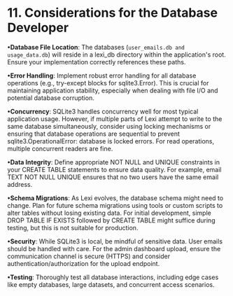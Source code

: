 # 11.  Considerations for the Database Developer

**•Database File Location**: The databases (`user_emails.db and usage_data.db`) will reside in a lexi_db directory within the application's root. Ensure your implementation correctly references these paths.

**•Error Handling**: Implement robust error handling for all database operations (e.g., try-except blocks for sqlite3.Error). This is crucial for maintaining application stability, especially when dealing with file I/O and potential database corruption.

**•Concurrency**: SQLite3 handles concurrency well for most typical application usage. However, if multiple parts of Lexi attempt to write to the same database simultaneously, consider using locking mechanisms or ensuring that database operations are sequential to prevent sqlite3.OperationalError: database is locked errors. For read operations, multiple concurrent readers are fine.

**•Data Integrity**: Define appropriate NOT NULL and UNIQUE constraints in your CREATE TABLE statements to ensure data quality. For example, email TEXT NOT NULL UNIQUE ensures that no two users have the same email address.

**•Schema Migrations**: As Lexi evolves, the database schema might need to change. Plan for future schema migrations using tools or custom scripts to alter tables without losing existing data. For initial development, simple DROP TABLE IF EXISTS followed by CREATE TABLE might suffice during testing, but this is not suitable for production.

**•Security**: While SQLite3 is local, be mindful of sensitive data. User emails should be handled with care. For the admin dashboard upload, ensure the communication channel is secure (HTTPS) and consider authentication/authorization for the upload endpoint.

**•Testing**: Thoroughly test all database interactions, including edge cases like empty databases, large datasets, and concurrent access scenarios.








